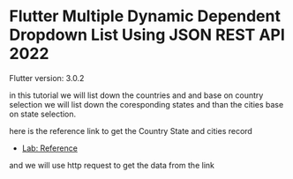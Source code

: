# Flutter Multiple Dynamic Dependent Dropdown List Using JSON REST API 2022

Flutter version: 3.0.2

in this tutorial we will list down the countries and and base on country selection we will list down the 
coresponding states and than the cities base on state selection.

here is the reference link to get the Country State and cities record

- [Lab: Reference](https://github.com/dr5hn/countries-states-cities-database)

and we will use http request to get the data from the link
